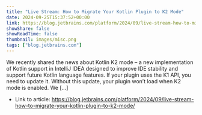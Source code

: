 ```yaml
---
title: "Live Stream: How to Migrate Your Kotlin Plugin to K2 Mode"
date: 2024-09-25T15:37:52+00:00
link: https://blog.jetbrains.com/platform/2024/09/live-stream-how-to-migrate-your-kotlin-plugin-to-k2-mode/
showShare: false
showReadTime: false
thumbnail: images/misc.png
tags: ["blog.jetbrains.com"]
---
```

We recently shared the news about Kotlin K2 mode – a new implementation of Kotlin support in IntelliJ IDEA designed to improve IDE stability and support future Kotlin language features. If your plugin uses the K1 API, you need to update it. Without this update, your plugin won’t load when K2 mode is enabled. We […]

- Link to article: https://blog.jetbrains.com/platform/2024/09/live-stream-how-to-migrate-your-kotlin-plugin-to-k2-mode/